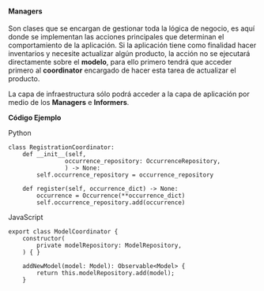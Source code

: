 #### Managers

Son clases que se encargan de gestionar toda la lógica de negocio, es aquí
donde se implementan las acciones principales que determinan el comportamiento
de la aplicación. Si la aplicación tiene como finalidad hacer inventarios y
necesite actualizar algún producto, la acción no se ejecutará directamente
sobre el **modelo**, para ello primero tendrá que acceder primero al
**coordinator** encargado de hacer esta tarea de actualizar el producto.

La capa de infraestructura sólo podrá acceder a la capa de aplicación por
medio de los **Managers** e **Informers**.

**Código Ejemplo**

Python

    class RegistrationCoordinator:
        def __init__(self,
                    occurrence_repository: OccurrenceRepository,
                    ) -> None:
            self.occurrence_repository = occurrence_repository

        def register(self, occurrence_dict) -> None:
            occurrence = Occurrence(**occurrence_dict)
            self.occurrence_repository.add(occurrence)


JavaScript

    export class ModelCoordinator {
        constructor(
            private modelRepository: ModelRepository,
        ) { }

        addNewModel(model: Model): Observable<Model> {
            return this.modelRepository.add(model);
        }
